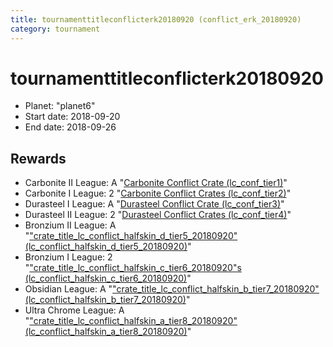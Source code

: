 ```yaml
---
title: tournamenttitleconflicterk20180920 (conflict_erk_20180920)
category: tournament
---
```

# tournamenttitleconflicterk20180920

  * Planet: "planet6"
  * Start date: 2018-09-20
  * End date: 2018-09-26

## Rewards

  * Carbonite II League: A "[Carbonite Conflict Crate (lc_conf_tier1)](lc_conf_tier1.html)"
  * Carbonite I League: 2 "[Carbonite Conflict Crates (lc_conf_tier2)](lc_conf_tier2.html)"
  * Durasteel I League: A "[Durasteel Conflict Crate (lc_conf_tier3)](lc_conf_tier3.html)"
  * Durasteel II League: 2 "[Durasteel Conflict Crates (lc_conf_tier4)](lc_conf_tier4.html)"
  * Bronzium II League: A "["crate_title_lc_conflict_halfskin_d_tier5_20180920" (lc_conflict_halfskin_d_tier5_20180920)](lc_conflict_halfskin_d_tier5_20180920.html)"
  * Bronzium I League: 2 "["crate_title_lc_conflict_halfskin_c_tier6_20180920"s (lc_conflict_halfskin_c_tier6_20180920)](lc_conflict_halfskin_c_tier6_20180920.html)"
  * Obsidian League: A "["crate_title_lc_conflict_halfskin_b_tier7_20180920" (lc_conflict_halfskin_b_tier7_20180920)](lc_conflict_halfskin_b_tier7_20180920.html)"
  * Ultra Chrome League: A "["crate_title_lc_conflict_halfskin_a_tier8_20180920" (lc_conflict_halfskin_a_tier8_20180920)](lc_conflict_halfskin_a_tier8_20180920.html)"

